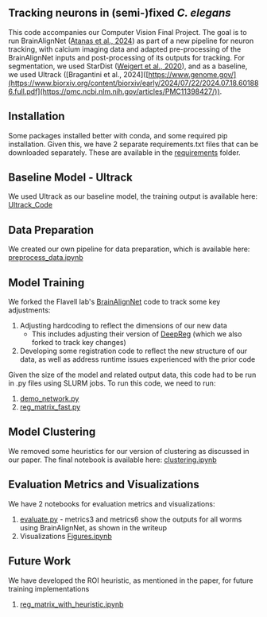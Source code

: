## Tracking neurons in (semi-)fixed _C. elegans_
This code accompanies our Computer Vision Final Project. The goal is to run BrainAlignNet ([Atanas et al., 2024]([https://www.genome.gov/](https://www.biorxiv.org/content/biorxiv/early/2024/07/22/2024.07.18.601886.full.pdf))) as part of a new pipeline for neuron tracking, with calcium imaging data and adapted pre-processing of the BrainAlignNet inputs and post-processing of its outputs for tracking. For segmentation, we used StarDist ([Weigert et al., 2020]([https://www.genome.gov/](https://openaccess.thecvf.com/content_WACV_2020/html/Weigert_Star-convex_Polyhedra_for_3D_Object_Detection_and_Segmentation_in_Microscopy_WACV_2020_paper.html))), and as a baseline, we used Ultrack ([Bragantini et al., 2024]([https://www.genome.gov/](https://www.biorxiv.org/content/biorxiv/early/2024/07/22/2024.07.18.601886.full.pdf](https://pmc.ncbi.nlm.nih.gov/articles/PMC11398427/)).

## Installation
Some packages installed better with conda, and some required pip installation. Given this, we have 2 separate requirements.txt files that can be downloaded separately. These are available in the [requirements](https://github.com/nalinir/cv_moving_c_elegans/tree/main/requirements) folder.

## Baseline Model - Ultrack
We used Ultrack as our baseline model, the training output is available here: [Ultrack_Code](https://github.com/nalinir/cv_moving_c_elegans/tree/main/Ultrack_Baseline)

## Data Preparation
We created our own pipeline for data preparation, which is available here: [preprocess_data.ipynb](https://github.com/nalinir/cv_moving_c_elegans/preprocess_data.ipynb)

## Model Training
We forked the Flavell lab's [BrainAlignNet](https://github.com/nalinir/BrainAlignNet/tree/main) code to track some key adjustments:
1. Adjusting hardcoding to reflect the dimensions of our new data
   * This includes adjusting their version of [DeepReg](https://github.com/nalinir/DeepReg/main) (which we also forked to track key changes)
2. Developing some registration code to reflect the new structure of our data, as well as address runtime issues experienced with the prior code

Given the size of the model and related output data, this code had to be run in .py files using SLURM jobs. To run this code, we need to run:
1. [demo_network.py](https://github.com/nalinir/BrainAlignNet/blob/main/scripts/demo_network.py)
2. [reg_matrix_fast.py](https://github.com/nalinir/BrainAlignNet/blob/main/scripts/reg_matrix_fast.py)

## Model Clustering
We removed some heuristics for our version of clustering as discussed in our paper. The final notebook is available here: [clustering.ipynb](https://github.com/nalinir/cv_moving_c_elegans/blob/main/clustering.ipynb)

## Evaluation Metrics and Visualizations
We have 2 notebooks for evaluation metrics and visualizations:
1. [evaluate.py](https://github.com/nalinir/cv_moving_c_elegans/blob/main/evaluate.ipynb) - metrics3 and metrics6 show the outputs for all worms using BrainAlignNet, as shown in the writeup 
2. Visualizations [Figures.ipynb](https://github.com/nalinir/cv_moving_c_elegans/Figures.ipynb)

## Future Work
We have developed the ROI heuristic, as mentioned in the paper, for future training implementations
1. [reg_matrix_with_heuristic.ipynb](https://github.com/nalinir/BrainAlignNet/blob/main/scripts/reg_matrix_with_heuristic.ipynb)
